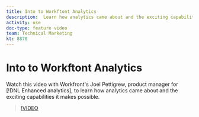 ```yaml
---
title: Into to Workftont Analytics
description:  Learn how analytics came about and the exciting capabilities it makes possible with Joel Pettigrew, product manager for [!DNL Enhanced analytics]. 
activity: use
doc-type: feature video
team: Technical Marketing
kt: 8870 
---
```

# Into to Workftont Analytics

Watch this video with Workfront's Joel Pettigrew, product manager for [!DNL Enhanced analytics], to learn how analytics came about and the exciting capabilities it makes possible. 

>[!VIDEO](https://video.tv.adobe.com/v/335042/?quality=12)
